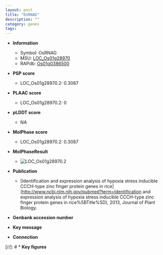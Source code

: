 ```yaml
---
layout: post
title: "OsRNAG"
description: ""
category: genes
tags: 
---
```


* **Information**  
    + Symbol: OsRNAG  
    + MSU: [LOC_Os01g28970](http://rice.plantbiology.msu.edu/cgi-bin/ORF_infopage.cgi?orf=LOC_Os01g28970)  
    + RAPdb: [Os01g0386500](http://rapdb.dna.affrc.go.jp/viewer/gbrowse_details/irgsp1?name=Os01g0386500)  

* **PSP score**  
    + LOC_Os01g28970.2: 0.3087 

* **PLAAC score**  
    + LOC_Os01g28970.2: 0 

* **pLDDT score**
    + NA


* **MolPhase score**
    + LOC_Os01g28970.2: 0.3087

* **MolPhaseResult**
    + ![LOC_Os01g28970.2](https://ricepsp.github.io/pictures/LOC_Os01g/LOC_Os01g28970.2.png)

* **Publication**  
    + [Identification and expression analysis of hypoxia stress inducible CCCH-type zinc finger protein genes in rice](http://www.ncbi.nlm.nih.gov/pubmed?term=Identification and expression analysis of hypoxia stress inducible CCCH-type zinc finger protein genes in rice%5BTitle%5D), 2013, Journal of Plant Biology.

* **Genbank accession number**  

* **Key message**  

* **Connection**  

[//]: # * **Key figures**  


